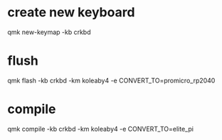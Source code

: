 # create new keyboard
qmk new-keymap -kb crkbd

# flush
qmk flash -kb crkbd -km koleaby4 -e CONVERT_TO=promicro_rp2040

# compile
qmk compile -kb crkbd -km koleaby4 -e CONVERT_TO=elite_pi
